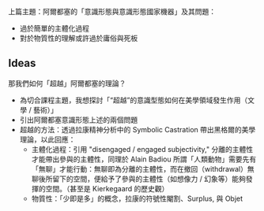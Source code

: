 上篇主題：阿爾都塞的「意識形態與意識形態國家機器」及其問題：

- 過於簡單的主體化過程
- 對於物質性的理解或許過於庸俗與死板

## Ideas

那我們如何「超越」阿爾都塞的理論？

- 為切合課程主題，我想探討「“超越”的意識型態如何在美學領域發生作用（文學 / 藝術）」
- 引出阿爾都塞意識形態上述的兩個問題
- 超越的方法：透過拉康精神分析中的 Symbolic Castration 帶出黑格爾的美學理論，以此回應：
	- 主體化過程：引用 "disengaged / engaged subjectivity," 分離的主體性才能帶出參與的主體性，同理於 Alain Badiou 所謂「人類動物」需要先有「無聊」才能行動：無聊即為分離的主體性，而在撤回（withdrawal）無聊後所留下的空間，便給予了參與的主體性（如想像力 / 幻象等）能夠發揮的空間。（甚至是 Kierkegaard 的歷史觀）
	- 物質性：「少即是多」的概念，拉康的符號性閹割、Surplus, 與 Objet 
